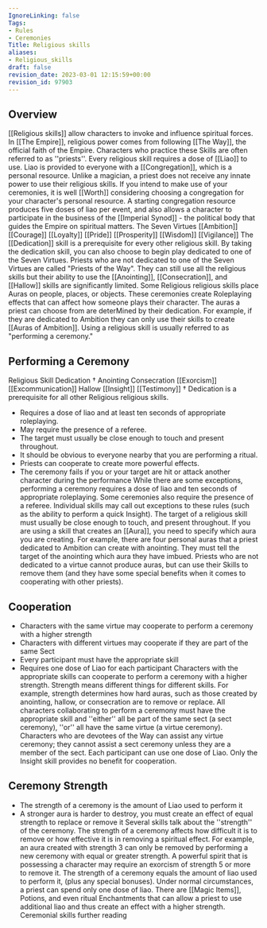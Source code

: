 ```yaml
---
IgnoreLinking: false
Tags:
- Rules
- Ceremonies
Title: Religious skills
aliases:
- Religious_skills
draft: false
revision_date: 2023-03-01 12:15:59+00:00
revision_id: 97903
---
```


## Overview
[[Religious skills]] allow characters to invoke and influence spiritual forces. In [[The Empire]], religious power comes from following [[The Way]], the official faith of the Empire. Characters who practice these Skills are often referred to as ''priests''.
Every religious skill requires a dose of [[Liao]] to use. Liao is provided to everyone with a [[Congregation]], which is a personal resource. Unlike a magician, a priest does not receive any innate power to use their religious skills. If you intend to make use of your ceremonies, it is well [[Worth]] considering choosing a congregation for your character's personal resource.
A starting congregation resource produces five doses of liao per event, and also allows a character to participate in the business of the [[Imperial Synod]] - the political body that guides the Empire on spiritual matters.
The Seven Virtues
[[Ambition]]
[[Courage]]
[[Loyalty]]
[[Pride]]
[[Prosperity]]
[[Wisdom]]
[[Vigilance]]
The [[Dedication]] skill is a prerequisite for every other religious skill. By taking the dedication skill, you can also choose to begin play dedicated to one of the Seven Virtues. Priests who are not dedicated to one of the Seven Virtues are called "Priests of the Way". They can still use all the religious skills but their ability to use the [[Anointing]], [[Consecration]], and [[Hallow]] skills are significantly limited. 
Some Religious religious skills place Auras on people, places, or objects. These ceremonies create Roleplaying effects that can affect how someone plays their character. The auras a priest can choose from are deterMined by their dedication. For example, if they are dedicated to Ambition they can only use their skills to create [[Auras of Ambition]].
Using a religious skill is usually referred to as "performing a ceremony."
## Performing a Ceremony
Religious Skill
Dedication †
Anointing
Consecration
[[Exorcism]]
[[Excommunication]]
Hallow
[[Insight]]
[[Testimony]]
† Dedication is a prerequisite for all other Religious religious skills.
* Requires a dose of liao and at least ten seconds of appropriate roleplaying.
* May require the presence of a referee.
* The target must usually be close enough to touch and present throughout.
* It should be obvious to everyone nearby that you are performing a ritual.
* Priests can cooperate to create more powerful effects.
* The ceremony fails if you or your target are hit or attack another character during the performance
While there are some exceptions, performing a ceremony requires a dose of liao and ten seconds of appropriate roleplaying. Some ceremonies also require the presence of a referee. Individual skills may call out exceptions to these rules (such as the ability to perform a quick Insight).
The target of a religious skill must usually be close enough to touch, and present throughout.
If you are using a skill that creates an [[Aura]], you need to specify which aura you are creating. For example, there are four personal auras that a priest dedicated to Ambition can create with anointing. They must tell the target of the anointing which aura they have imbued.
Priests who are not dedicated to a virtue cannot produce auras, but can use their Skills to remove them (and they have some special benefits when it comes to cooperating with other priests).
## Cooperation
* Characters with the same virtue may cooperate to perform a ceremony with a higher strength
* Characters with different virtues may cooperate if they are part of the same Sect
* Every participant must have the appropriate skill
* Requires one dose of Liao for each participant
Characters with the appropriate skills can cooperate to perform a ceremony with a higher strength. Strength means different things for different skills. For example, strength determines how hard auras, such as those created by anointing, hallow, or consecration are to remove or replace.
All characters collaborating to perform a ceremony must have the appropriate skill and ''either'' all be part of the same sect (a sect ceremony), ''or'' all have the same virtue (a virtue ceremony). Characters who are devotees of the Way can assist any virtue ceremony; they cannot assist a sect ceremony unless they are a member of the sect. 
Each participant can use one dose of Liao.
Only the Insight skill provides no benefit for cooperation.
## Ceremony Strength
* The strength of a ceremony is the amount of Liao used to perform it
* A stronger aura is harder to destroy, you must create an effect of equal strength to replace or remove it
Several skills talk about the ''strength'' of the ceremony. The strength of a ceremony affects how difficult it is to remove or how effective it is in removing a spiritual effect. For example, an aura created with strength 3 can only be removed by performing a new ceremony with equal or greater strength. A powerful spirit that is possessing a character may require an exorcism of strength 5 or more to remove it.
The strength of a ceremony equals the amount of liao used to perform it, (plus any special bonuses). Under normal circumstances, a priest can spend only one dose of liao. There are [[Magic Items]], Potions, and even ritual Enchantments that can allow a priest to use additional liao and thus create an effect with a higher strength.
Ceremonial skills further reading